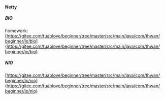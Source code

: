 #### Netty

#####  BIO

homework: [https://gitee.com/tuablove/beginner/tree/master/src/main/java/com/thwan/beginner/io/bio](https://gitee.com/tuablove/beginner/tree/master/src/main/java/com/thwan/beginner/io/bio)

##### NIO

[https://gitee.com/tuablove/beginner/tree/master/src/main/java/com/thwan/beginner/io/nio](https://gitee.com/tuablove/beginner/tree/master/src/main/java/com/thwan/beginner/io/nio)
